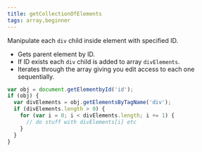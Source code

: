 ```yaml
---
title: getCollectionOfElements
tags: array,beginner
---
```


Manipulate each `div` child inside element with specified ID.

- Gets parent element by ID.
- If ID exists each `div` child is added to array `divElements`.
- Iterates through the array giving you edit access to each one sequentially.

```js
var obj = document.getElementbyId('id');
if (obj) {
  var divElements = obj.getElementsByTagName('div');
  if (divElements.length > 0) {
    for (var i = 0; i < divElements.length; i += 1) {
      // do stuff with divElements[i] etc
    }
  }
}
```
